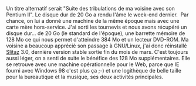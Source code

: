 <!-- title: Passage à Slitaz 3.0 -->
<!-- category: GNU/Linux -->

Un titre alternatif serait "Suite des tribulations de ma voisine avec son
Pentium II". <!-- more -->Le disque dur de 20 Go a rendu l'âme le week-end dernier.  Par
chance, on lui a donné une machine de la même époque mais avec une carte
mère hors-service. J'ai sorti les tournevis et nous avons récupéré un disque
dur... de 20 Go (le standard de l'époque), une barrette mémoire de 128 Mo ce
qui nous permet d'atteindre 384 Mo et un lecteur DVD-ROM. Ma voisine a beaucoup
apprécié son passage à GNU/Linux, j'ai donc réinstallé
[Slitaz](http://www.slitaz.org/fr) 3.0, dernière version stable sortie fin du
mois de mars. C'est toujours aussi léger, on a senti de suite le bénéfice des
128 Mo supplémentaires. Elle se retrouve avec une machine opérationnelle pour
le Web, parce que IE fourni avec Windows 98 c'est plus ça ;-) et une
logithèque de belle taille pour la bureautique et la musique, ses deux
activités principales.
